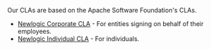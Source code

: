 Our CLAs are based on the Apache Software Foundation's CLAs.

- [Newlogic Corporate CLA](entity_CLA.md) - For entities signing on behalf of their employees.
- [Newlogic Individual CLA](individual_CLA.md) - For individuals.
